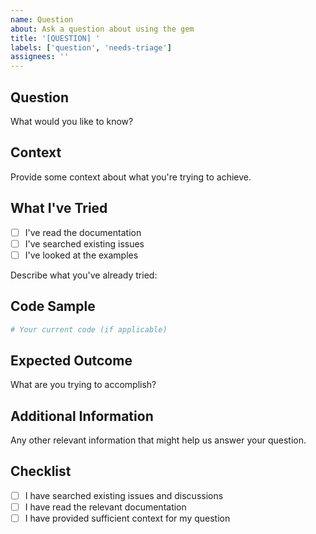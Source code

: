 ```yaml
---
name: Question
about: Ask a question about using the gem
title: '[QUESTION] '
labels: ['question', 'needs-triage']
assignees: ''
---
```


## Question
What would you like to know?

## Context
Provide some context about what you're trying to achieve.

## What I've Tried
- [ ] I've read the documentation
- [ ] I've searched existing issues
- [ ] I've looked at the examples

Describe what you've already tried:

## Code Sample
```ruby
# Your current code (if applicable)
```

## Expected Outcome
What are you trying to accomplish?

## Additional Information
Any other relevant information that might help us answer your question.

## Checklist
- [ ] I have searched existing issues and discussions
- [ ] I have read the relevant documentation
- [ ] I have provided sufficient context for my question